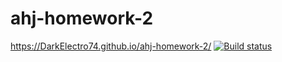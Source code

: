 # ahj-homework-2
https://DarkElectro74.github.io/ahj-homework-2/
[![Build status](https://ci.appveyor.com/api/projects/status/jwqdcu23ry5hxgwv?svg=true)](https://ci.appveyor.com/project/DarkElectro74/ahj-homework-2)
